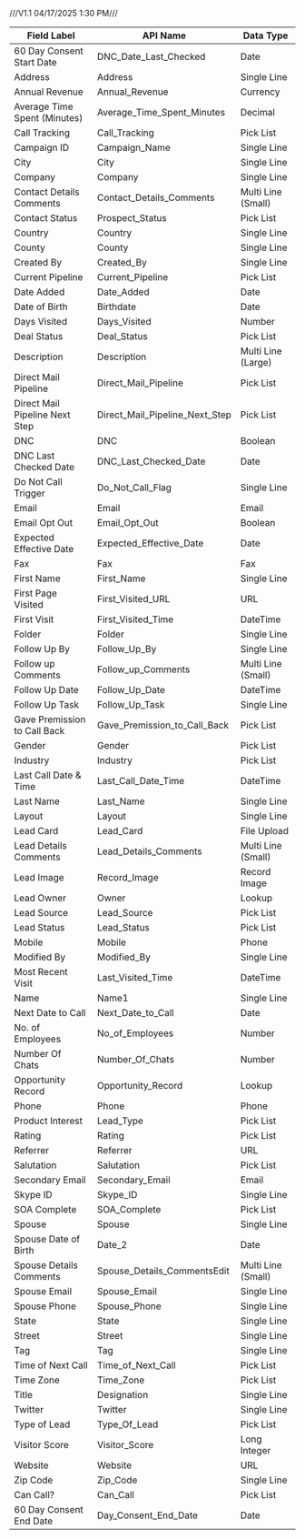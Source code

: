 ///V1.1 04/17/2025 1:30 PM///

| Field Label                          | API Name                           | Data Type              |
|-------------------------------------|------------------------------------|------------------------|
| 60 Day Consent Start Date           | DNC_Date_Last_Checked              | Date                   |
| Address                             | Address                            | Single Line            |
| Annual Revenue                      | Annual_Revenue                     | Currency               |
| Average Time Spent (Minutes)        | Average_Time_Spent_Minutes         | Decimal                |
| Call Tracking                       | Call_Tracking                      | Pick List              |
| Campaign ID                         | Campaign_Name                      | Single Line            |
| City                                | City                               | Single Line            |
| Company                             | Company                            | Single Line            |
| Contact Details Comments            | Contact_Details_Comments           | Multi Line (Small)     |
| Contact Status                      | Prospect_Status                    | Pick List              |
| Country                             | Country                            | Single Line            |
| County                              | County                             | Single Line            |
| Created By                          | Created_By                         | Single Line            |
| Current Pipeline                    | Current_Pipeline                   | Pick List              |
| Date Added                          | Date_Added                         | Date                   |
| Date of Birth                       | Birthdate                          | Date                   |
| Days Visited                        | Days_Visited                       | Number                 |
| Deal Status                         | Deal_Status                        | Pick List              |
| Description                         | Description                        | Multi Line (Large)     |
| Direct Mail Pipeline                | Direct_Mail_Pipeline               | Pick List              |
| Direct Mail Pipeline Next Step      | Direct_Mail_Pipeline_Next_Step     | Pick List              |
| DNC                                 | DNC                                | Boolean                |
| DNC Last Checked Date               | DNC_Last_Checked_Date              | Date                   |
| Do Not Call Trigger                 | Do_Not_Call_Flag                   | Single Line            |
| Email                               | Email                              | Email                  |
| Email Opt Out                       | Email_Opt_Out                      | Boolean                |
| Expected Effective Date             | Expected_Effective_Date            | Date                   |
| Fax                                 | Fax                                | Fax                    |
| First Name                          | First_Name                         | Single Line            |
| First Page Visited                  | First_Visited_URL                  | URL                    |
| First Visit                         | First_Visited_Time                 | DateTime               |
| Folder                              | Folder                             | Single Line            |
| Follow Up By                        | Follow_Up_By                       | Single Line            |
| Follow up Comments                  | Follow_up_Comments                 | Multi Line (Small)     |
| Follow Up Date                      | Follow_Up_Date                     | DateTime               |
| Follow Up Task                      | Follow_Up_Task                     | Single Line            |
| Gave Premission to Call Back        | Gave_Premission_to_Call_Back       | Pick List              |
| Gender                              | Gender                             | Pick List              |
| Industry                            | Industry                           | Pick List              |
| Last Call Date & Time               | Last_Call_Date_Time                | DateTime               |
| Last Name                           | Last_Name                          | Single Line            |
| Layout                              | Layout                             | Single Line            |
| Lead Card                           | Lead_Card                          | File Upload            |
| Lead Details Comments               | Lead_Details_Comments              | Multi Line (Small)     |
| Lead Image                          | Record_Image                       | Record Image           |
| Lead Owner                          | Owner                              | Lookup                 |
| Lead Source                         | Lead_Source                        | Pick List              |
| Lead Status                         | Lead_Status                        | Pick List              |
| Mobile                              | Mobile                             | Phone                  |
| Modified By                         | Modified_By                        | Single Line            |
| Most Recent Visit                   | Last_Visited_Time                  | DateTime               |
| Name                                | Name1                              | Single Line            |
| Next Date to Call                   | Next_Date_to_Call                  | Date                   |
| No. of Employees                    | No_of_Employees                    | Number                 |
| Number Of Chats                     | Number_Of_Chats                    | Number                 |
| Opportunity Record                  | Opportunity_Record                 | Lookup                 |
| Phone                               | Phone                              | Phone                  |
| Product Interest                    | Lead_Type                          | Pick List              |
| Rating                              | Rating                             | Pick List              |
| Referrer                            | Referrer                           | URL                    |
| Salutation                          | Salutation                         | Pick List              |
| Secondary Email                     | Secondary_Email                    | Email                  |
| Skype ID                            | Skype_ID                           | Single Line            |
| SOA Complete                        | SOA_Complete                       | Pick List              |
| Spouse                              | Spouse                             | Single Line            |
| Spouse Date of Birth                | Date_2                             | Date                   |
| Spouse Details Comments             | Spouse_Details_CommentsEdit        | Multi Line (Small)     |
| Spouse Email                        | Spouse_Email                       | Single Line            |
| Spouse Phone                        | Spouse_Phone                       | Single Line            |
| State                               | State                              | Single Line            |
| Street                              | Street                             | Single Line            |
| Tag                                 | Tag                                | Single Line            |
| Time of Next Call                   | Time_of_Next_Call                  | Pick List              |
| Time Zone                           | Time_Zone                          | Pick List              |
| Title                               | Designation                        | Single Line            |
| Twitter                             | Twitter                            | Single Line            |
| Type of Lead                        | Type_Of_Lead                       | Pick List              |
| Visitor Score                       | Visitor_Score                      | Long Integer           |
| Website                             | Website                            | URL                    |
| Zip Code                            | Zip_Code                           | Single Line            |
| Can Call?                           | Can_Call                           | Pick List              |
|60 Day Consent End Date              | Day_Consent_End_Date               | Date                   |
